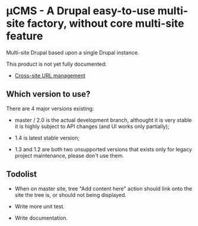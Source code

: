 # µCMS - A Drupal easy-to-use multi-site factory, without core multi-site feature

Multi-site Drupal based upon a single Drupal instance.

This product is not yet fully documented:

 *  [Cross-site URL management](docs/url.md)

## Which version to use?

There are 4 major versions existing:

 *  master / 2.0 is the actual development branch, althought it is very stable
    it is highly subject to API changes (and UI works only partially);

 *  1.4 is latest stable version;

 *  1.3 and 1.2 are both two unsupported versions that exists only for legacy
    project maintenance, please don't use them.

## Todolist

 *  When on master site, tree "Add content here" action should link onto the
    site the tree is, or should not being displayed.

 *  Write more unit test.

 *  Write documentation.
